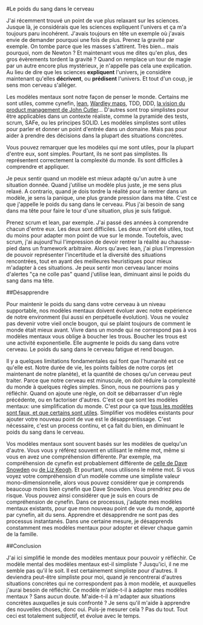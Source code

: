 #Le poids du sang dans le cerveau

J'ai récemment trouvé un point de vue plus relaxant sur les sciences.
Jusque là, je considérais que les sciences expliquent l'univers et ça m'a toujours paru incohérent.
J'avais toujours en tête un exemple où j'avais envie de demander pourquoi une fois de plus.
Prenez la gravité par exemple. On tombe parce que les masses s'attirent. Très bien... mais pourquoi, nom de Newton ?
Et maintenant vous me dites qu'en plus, des gros évèrements tordent la gravité ?
Quand on remplace un tour de magie par un autre encore plus mystérieux, je n'appelle pas cela une explication.
Au lieu de dire que les sciences **expliquent** l'univers, je considère maintenant qu'elles **décrivent**, ou **prédisent** l'univers.
Et tout d'un coup, je sens mon cerveau s'alléger.

Les modèles mentaux sont notre façon de penser le monde. Certains me sont utiles, comme cynefin, [lean](https://planet-lean.com/), [Wardley maps](https://medium.com/wardleymaps), TDD, DDD, [la vision du product management de John Cutler](https://medium.com/@johnpcutler)...
D'autres sont trop simplistes pour être applicables dans un contexte réaliste, comme la pyramide des tests, scrum, SAFe, ou les principes SOLID.
Les modèles simplistes sont utiles pour parler et donner un point d'entrée dans un domaine. Mais pas pour aider à prendre des décisions dans la plupart des situations concrètes.

Vous pouvez remarquer que les modèles qui me sont utiles, pour la plupart d'entre eux, sont simples.
Pourtant, ils ne sont pas simplistes.
Ils représentent correctement la complexité du monde. Ils sont difficiles à comprendre et appliquer.

Je peux sentir quand un modèle est mieux adapté qu'un autre à une situation donnée.
Quand j'utilise un modèle plus juste, je me sens plus relaxé.
A contrario, quand je dois tordre la réalité pour la rentrer dans un modèle, je sens la panique, une plus grande pression dans ma tête.
C'est ce que j'appelle le poids du sang dans le cerveau.
Plus j'ai besoin de sang dans ma tête pour faire le tour d'une situation, plus je suis fatigué.

Prenez scrum et lean, par exemple.
J'ai passé des années à comprendre chacun d'entre eux.
Les deux sont difficiles. Les deux m'ont été utiles, tout du moins pour adapter mon point de vue sur le monde.
Toutefois, avec scrum, j'ai aujourd'hui l'impression de devoir rentrer la réalité au chausse-pied dans un framework arbitraire.
Alors qu'avec lean, j'ai plus l'impression de pouvoir représenter l'incertitude et la diversité des situations rencontrées, tout en ayant des meilleures heuristiques pour mieux m'adapter à ces situations.
Je peux sentir mon cerveau lancer moins d'alertes "ça ne colle pas" quand j'utilise lean, diminuant ainsi le poids du sang dans ma tête.

##Désapprendre

Pour maintenir le poids du sang dans votre cerveau à un niveau supportable, nos modèles mentaux doivent évoluer avec notre expérience de notre environment (lui aussi en perpétuelle évolution).
Vous ne voulez pas devenir votre vieil oncle bougon, qui se plaint toujours de comment le monde était mieux avant.
Vivre dans un monde qui ne correspond pas à vos modèles mentaux vous oblige à boucher les trous.
Boucher les trous est une activité exponentielle.
Elle augmente le poids du sang dans votre cerveau.
Le poids du sang dans le cerveau fatigue et rend bougon.

Il y a quelques limitations fondamentales qui font que l'humanité est ce qu'elle est.
Notre durée de vie, les points faibles de notre corps (et maintenant de notre planète), et la quantité de choses qu'un cerveau peut traiter.
Parce que notre cerveau est minuscule, on doit réduire la complexité du monde à quelques règles simples. Sinon, nous ne pourrions pas y réfléchir.
Quand on ajoute une règle, on doit se débarrasser d'un règle précédente, ou en factoriser d'autres.
C'est ce que sont les modèles mentaux: une simplification du monde. C'est pour ça que [tous les modèles sont faux, et que certains sont utiles](https://en.wikipedia.org/wiki/All_models_are_wrong).
Simplifier vos modèles existants pour ajouter votre nouveau point de vue est le désapprentissage. C'est nécessaire, c'est un process continu, et ça fait du bien, en diminuant le poids du sang dans le cerveau.

Vos modèles mentaux sont souvent basés sur les modèles de quelqu'un d'autre. Vous vous y référez souvent en utilisant le même mot, même si vous en avez une compréhension différente.
Par exemple, ma compréhension de cynefin est probablement différente de [celle de Dave Snowden](https://www.youtube.com/watch?v=N7oz366X0-8) ou [de Liz Keogh](https://lizkeogh.com/cynefin-for-everyone/). Et pourtant, nous utilisons le même mot.
Si vous voyez votre compréhension d'un modèle comme une simpliste valeur mono-dimensionnelle, alors vous pouvez considérer que je comprends beaucoup moins bien cynefin que Dave Snowden. Vous prendriez peu de risque.
Vous pouvez ainsi considérer que je suis en cours de compréhension de cynefin.
Dans ce processus, j'adapte mes modèles mentaux existants, pour que mon nouveau point de vue du monde, apporté par cynefin, ait du sens.
Apprendre et désapprendre ne sont pas des processus instantanés.
Dans une certaine mesure, je désapprends constamment mes modèles mentaux pour adopter et élever chaque gamin de la famille.

##Conclusion

J'ai ici simplifié le monde des modèles mentaux pour pouvoir y réfléchir.
Ce modèle mental des modèles mentaux est-il simpliste ? Jusqu'ici, il ne me semble pas qu'il le soit.
Il est certainement simpliste pour d'autres.
Il deviendra peut-être simpliste pour moi, quand je rencontrerai d'autres situations concrètes qui ne correspondent pas à mon modèle, et auxquelles j'aurai besoin de réfléchir.
Ce modèle m'aide-t-il à adapter mes modèles mentaux ? Sans aucun doute.
M'aide-t-il à m'adapter aux situations concrètes auxquelles je suis confronté ? Je sens qu'il m'aide à apprendre des nouvelles choses, donc oui.
Puis-je mesurer cela ? Pas du tout. Tout ceci est totalement subjectif, et évolue avec le temps.
